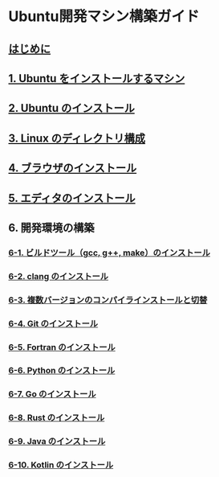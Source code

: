 # Ubuntu開発マシン構築ガイド

## [はじめに](./sections/sec00_introduction.md)

## [1. Ubuntu をインストールするマシン](./sections/sec01_machine.md)

## [2. Ubuntu のインストール](./sections/sec02_install_ubuntu.md)

## [3. Linux のディレクトリ構成](./sections/sec03_linux_directory.md)

## [4. ブラウザのインストール](./sections/sec04_install_browser.md)

## [5. エディタのインストール](./sections/sec05_install_editor.md)

## 6. 開発環境の構築

### [6-1. ビルドツール（gcc, g++, make）のインストール](./sections/sec06-01_install_build_essential.md)

### [6-2. clang のインストール](./sections/sec06-02_install_clang.md)

### [6-3. 複数バージョンのコンパイラインストールと切替](./sections/sec06-03_install_mulitple_version.md)

### [6-4. Git のインストール](./sections/sec06-04_install_git.md)

### [6-5. Fortran のインストール](./sections/sec06-05_install_fortran.md)

### [6-6. Python のインストール](./sections/sec06-06_install_python.md)

### [6-7. Go のインストール](./sections/sec06-07_install_golang.md)

### [6-8. Rust のインストール](./sections/sec06-08_install_rust.md)

### [6-9. Java のインストール](./sections/sec06-09_install_java.md)

### [6-10. Kotlin のインストール](./sections/sec06-10_install_kotlin.md)

